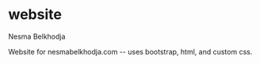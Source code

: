 # website

Nesma Belkhodja

Website for nesmabelkhodja.com -- uses bootstrap, html, and custom css.
